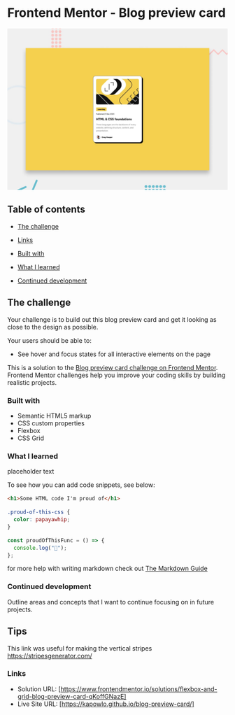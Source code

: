 # Frontend Mentor - Blog preview card

![Design preview for the Blog preview card coding challenge](./preview.jpg)

## Table of contents

- [The challenge](#the-challenge)

- [Links](#links)

- [Built with](#built-with)
- [What I learned](#what-i-learned)
- [Continued development](#continued-development)

## The challenge

Your challenge is to build out this blog preview card and get it looking as close to the design as possible.

Your users should be able to:

- See hover and focus states for all interactive elements on the page

This is a solution to the [Blog preview card challenge on Frontend Mentor](https://www.frontendmentor.io/challenges/blog-preview-card-ckPaj01IcS). Frontend Mentor challenges help you improve your coding skills by building realistic projects.

### Built with

- Semantic HTML5 markup
- CSS custom properties
- Flexbox
- CSS Grid

### What I learned

placeholder text

To see how you can add code snippets, see below:

```html
<h1>Some HTML code I'm proud of</h1>
```

```css
.proud-of-this-css {
  color: papayawhip;
}
```

```js
const proudOfThisFunc = () => {
  console.log("🎉");
};
```

for more help with writing markdown check out [The Markdown Guide](https://www.markdownguide.org/)

### Continued development

Outline areas and concepts that I want to continue focusing on in future projects.

## Tips

This link was useful for making the vertical stripes
https://stripesgenerator.com/

### Links

- Solution URL: [https://www.frontendmentor.io/solutions/flexbox-and-grid-blog-preview-card-qKoffGNazE]
- Live Site URL: [https://kapowlo.github.io/blog-preview-card/]
